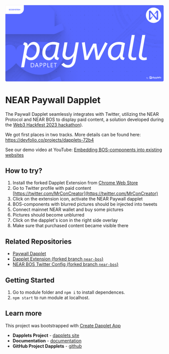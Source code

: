![image](https://github.com/dapplets/paywall-dapplet/blob/main/paywall-dapplet.png)

# NEAR Paywall Dapplet

The Paywall Dapplet seamlessly integrates with Twitter, utilizing the NEAR Protocol and NEAR BOS to display paid content, a solution developed during the [Web3 Hackfest 2023 hackathon](https://web3hackfest.org/)).

We got first places in two tracks. More details can be found here: https://devfolio.co/projects/dapplets-72b4

See our demo video at YouTube: [Embedding BOS-components into existing websites](https://www.youtube.com/watch?v=FhgCqj5oWds)

## How to try?

1. Install the forked Dapplet Extension from [Chrome Web Store](https://chrome.google.com/webstore/detail/dapplets-development-buil/oldijfflfojekjlmkjclmjmnpdinieaa)
2. Go to Twitter profile with paid content [https://twitter.com/MrConCreator](https://twitter.com/MrConCreator)
3. Click on the extension icon, activate the NEAR Paywall dapplet
4. BOS-components with blurred pictures should be injected into tweets
5. Connect mainnet NEAR wallet and buy some pictures
6. Pictures should become unblurred
7. Click on the dapplet's icon in the right side overlay
8. Make sure that purchased content became visible there

## Related Repositories

* [Paywall Dapplet](https://github.com/dapplets/paywall-dapplet)
* [Dapplet Extension (forked branch `near-bos`)](https://github.com/dapplets/dapplet-extension/tree/near-bos)
* [NEAR BOS Twitter Config (forked branch `near-bos`)](https://github.com/dapplets/modules-monorepo/tree/near-bos)

## Getting Started

1. Go to module folder and `npm i` to install dependences.  
2. `npm start` to run module at localhost.

## Learn more

This project was bootstrapped with [Create Dapplet App](https://github.com/dapplets/create-dapplet-app)

* **Dapplets Project** - [dapplets site](https://dapplets.org/)
* **Documentation** - [documentation](https://docs.dapplets.org/docs/)
* **GitHub Project Dapplets** - [github](https://github.com/dapplets)
